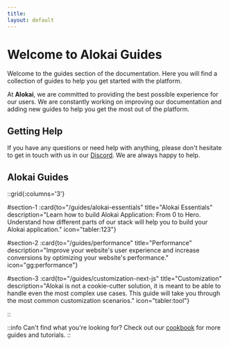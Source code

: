 ```yaml
---
title:
layout: default
---
```


# Welcome to Alokai Guides

Welcome to the guides section of the documentation. Here you will find a collection of guides to help you get started with the platform.

At **Alokai**, we are committed to providing the best possible experience for our users. We are constantly working on improving our documentation and adding new guides to help you get the most out of the platform.

## Getting Help
If you have any questions or need help with anything, please don't hesitate to get in touch with us in our [Discord](https://discord.vuestorefront.io/). We are always happy to help.

## Alokai Guides


::grid{:columns='3'}

#section-1
:card{to="/guides/alokai-essentials" title="Alokai Essentials" description="Learn how to build Alokai Application: From 0 to Hero. Understand how different parts of our stack will help you to build your Alokai application." icon="tabler:123"}

#section-2
:card{to="/guides/performance" title="Performance" description="Improve your website's user experience and increase conversions by optimizing your website's performance." icon="gg:performance"}

#section-3
:card{to="/guides/customization-next-js" title="Customization" description="Alokai is not a cookie-cutter solution, it is meant to be able to handle even the most complex use cases. This guide will take you through the most common customization scenarios." icon="tabler:tool"}

::


::info
Can't find what you're looking for? Check out our [cookbook](/cookbook) for more guides and tutorials.
::